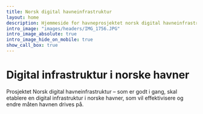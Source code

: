 ```yaml
---
title: Norsk digital havneinfrastruktur
layout: home
description: Hjemmeside for havneprosjektet norsk digital havneinfrastruktur. 
intro_image: "images/headers/IMG_1756.JPG"
intro_image_absolute: true
intro_image_hide_on_mobile: true
show_call_box: true
---
```


# Digital infrastruktur i norske havner

Prosjektet Norsk digital havneinfrastruktur – som er godt i gang, skal etablere en digital infrastruktur i norske havner, som vil effektivisere og endre måten havnen drives på.


